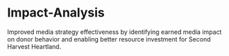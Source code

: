 # Impact-Analysis
Improved media strategy effectiveness by identifying earned media impact on donor behavior and enabling better resource investment for Second Harvest Heartland.
